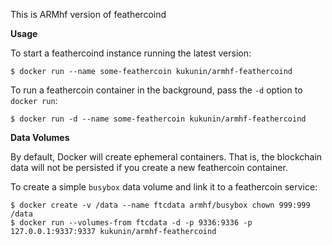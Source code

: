 This is ARMhf version of feathercoind

**Usage**

To start a feathercoind instance running the latest version:

```
$ docker run --name some-feathercoin kukunin/armhf-feathercoind
```

To run a feathercoin container in the background, pass the `-d` option to `docker run`:

```
$ docker run -d --name some-feathercoin kukunin/armhf-feathercoind
```

**Data Volumes**

By default, Docker will create ephemeral containers. That is, the blockchain data will not be persisted if you create a new feathercoin container.

To create a simple `busybox` data volume and link it to a feathercoin service:

```
$ docker create -v /data --name ftcdata armhf/busybox chown 999:999 /data
$ docker run --volumes-from ftcdata -d -p 9336:9336 -p 127.0.0.1:9337:9337 kukunin/armhf-feathercoind
```
